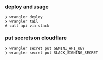 ### deploy and usage
```
❯ wrangler deploy
❯ wrangler tail
# call api via slack
```

### put secrets on cloudflare
```
❯ wrangler secret put GEMINI_API_KEY
❯ wrangler secret put SLACK_SIGNING_SECRET
```
